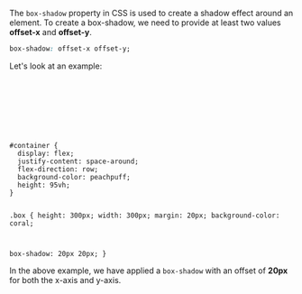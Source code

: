 The `box-shadow` property in CSS is used to
create a shadow effect around an element.
To create a box-shadow, we need to provide
at least two values **offset-x** and **offset-y**.

```css
box-shadow: offset-x offset-y;
```

Let's look at an example:

<codeblock language="css" type="lesson">
<code>
<panel language="html">
<div id="container">
  <div class="box"></div>
</div>
</panel>
<panel language="css">
#container {
  display: flex;
  justify-content: space-around;
  flex-direction: row;
  background-color: peachpuff;
  height: 95vh;
}

.box {
  height: 300px;
  width: 300px;
  margin: 20px;
  background-color: coral;

  box-shadow: 20px 20px;
}
</panel>
</code>
</codeblock>

In the above example, we have applied a
`box-shadow` with an offset of **20px**
for both the x-axis and y-axis.
